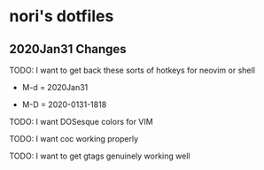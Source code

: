 # nori's dotfiles

## 2020Jan31 Changes

TODO: I want to get back these sorts of hotkeys for neovim or shell

  + M-d = 2020Jan31
  
  + M-D = 2020-0131-1818

TODO: I want DOSesque colors for VIM

TODO: I want coc working properly

TODO: I want to get gtags genuinely working well
